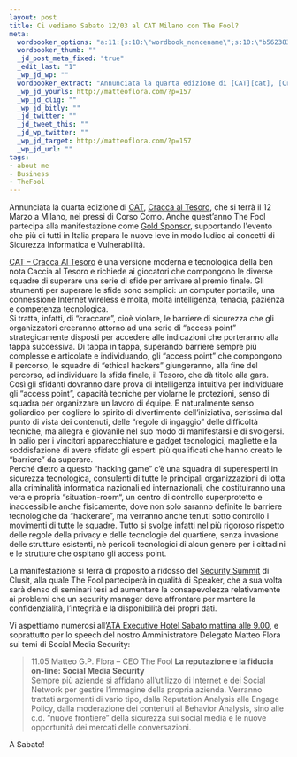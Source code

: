 ```yaml
--- 
layout: post
title: Ci vediamo Sabato 12/03 al CAT Milano con The Fool?
meta: 
  wordbooker_options: "a:11:{s:18:\"wordbook_noncename\";s:10:\"b562383b15\";s:18:\"wordbook_page_post\";s:15:\"131388540210117\";s:18:\"wordbook_orandpage\";s:1:\"2\";s:23:\"wordbook_default_author\";s:1:\"1\";s:23:\"wordbook_extract_length\";s:3:\"256\";s:19:\"wordbook_actionlink\";s:3:\"200\";s:26:\"wordbooker_publish_default\";s:2:\"on\";s:18:\"wordbook_attribute\";s:8:\"BlogPost\";s:24:\"wordbooker_status_update\";s:2:\"on\";s:29:\"wordbooker_status_update_text\";s:26:\": Post :  %title% - %link%\";s:20:\"wordbook_comment_get\";s:2:\"on\";}"
  wordbooker_thumb: ""
  _jd_post_meta_fixed: "true"
  _edit_last: "1"
  _wp_jd_wp: ""
  wordbooker_extract: "Annunciata la quarta edizione di [CAT][cat], [Cracca al Tesoro][cat], che si terr\xC3\xA0 il 12 Marzo a Milano, nei pressi di Corso Como. Anche quest\xE2\x80\x99anno The Fool partecipa alla manifestazione come [Gold Sponsor](http://www.wardriving.it/sponsor/), supportan ..."
  _wp_jd_yourls: http://matteoflora.com/?p=157
  _wp_jd_clig: ""
  _wp_jd_bitly: ""
  _jd_twitter: ""
  _jd_tweet_this: ""
  _jd_wp_twitter: ""
  _wp_jd_target: http://matteoflora.com/?p=157
  _wp_jd_url: ""
tags: 
- about me
- Business
- TheFool
---
```

Annunciata la quarta edizione di [CAT][cat], [Cracca al Tesoro][cat], che si terrà il 12 Marzo a Milano, nei pressi di Corso Como. Anche quest’anno The Fool partecipa alla manifestazione come [Gold Sponsor](http://www.wardriving.it/sponsor/), supportando l'evento che più di tutti in Italia prepara le nuove leve in modo ludico ai concetti di Sicurezza Informatica e Vulnerabilità.  

[CAT  – Cracca Al Tesoro][cat] è una versione moderna e tecnologica della ben nota Caccia al Tesoro e richiede ai giocatori che compongono le diverse squadre di superare una serie di sfide per arrivare al premio finale.
Gli strumenti per superare le sfide sono semplici: un computer portatile, una connessione Internet wireless e molta, molta intelligenza, tenacia, pazienza e competenza tecnologica.  
Si tratta, infatti, di “craccare”, cioè violare, le barriere di sicurezza che gli organizzatori creeranno attorno ad una serie di “access point” strategicamente disposti per accedere alle indicazioni che porteranno alla tappa successiva.
Di tappa in tappa, superando barriere sempre più complesse e articolate e individuando, gli “access point” che compongono il percorso, le squadre di “ethical hackers” giungeranno, alla fine del percorso, ad individuare la sfida finale, il Tesoro, che dà titolo alla gara.  
Così gli sfidanti dovranno dare prova di intelligenza intuitiva per individuare gli “access point”, capacità tecniche per violarne le protezioni, senso di squadra per organizzare un lavoro di équipe. E naturalmente senso goliardico per cogliere lo spirito di divertimento dell’iniziativa, serissima dal punto di vista dei contenuti, delle “regole di ingaggio” delle difficoltà tecniche, ma allegra e giovanile nel suo modo di manifestarsi e di svolgersi.
In palio per i vincitori apparecchiature e gadget tecnologici, magliette e la soddisfazione di avere sfidato gli esperti più qualificati che hanno creato le “barriere” da superare.  
Perché dietro a questo “hacking game” c’è una squadra di superesperti in sicurezza tecnologica, consulenti di tutte le principali organizzazioni di lotta alla criminalità informatica nazionali ed internazionali, che costituiranno una vera e propria “situation-room“, un centro di controllo superprotetto e inaccessibile anche fisicamente, dove non solo saranno definite le barriere tecnologiche da “hackerare”, ma verranno anche tenuti sotto controllo i movimenti di tutte le squadre. 
Tutto si svolge infatti nel più rigoroso rispetto delle regole della privacy e delle tecnologie del quartiere, senza invasione delle strutture esistenti, nè pericoli tecnologici di alcun genere per i cittadini e le strutture che ospitano gli access point.  
  
La manifestazione si terrà di proposito a ridosso del [Security Summit][summit] di Clusit, alla quale The Fool parteciperà in qualità di Speaker, che a sua volta sarà denso di seminari tesi ad aumentare la consapevolezza relativamente ai problemi che un security manager deve affrontare per mantere la confidenzialità, l’integrità e la disponibilità dei propri dati.  
  
Vi aspettiamo numerosi all’[ATA Executive Hotel Sabato mattina alle 9.00](http://www.wardriving.it/programma-2/), e soprattutto per lo speech del nostro Amministratore Delegato Matteo Flora sui temi di Social Media Security:

> 11.05 Matteo G.P. Flora – CEO The Fool
> **La reputazione e la fiducia on-line: Social Media Security**  
> Sempre più aziende si affidano all’utilizzo di Internet e dei Social Network per gestire l’immagine della propria azienda. Verranno trattati argomenti di vario tipo, dalla Reputation Analysis alle Engage Policy, dalla moderazione dei contenuti al Behavior Analysis, sino alle c.d. “nuove frontiere” della sicurezza sui social media e le nuove opportunità dei mercati delle conversazioni.
  
A Sabato!  

[cat]: http://www.wardriving.it/
[summit]: https://www.securitysummit.it/
